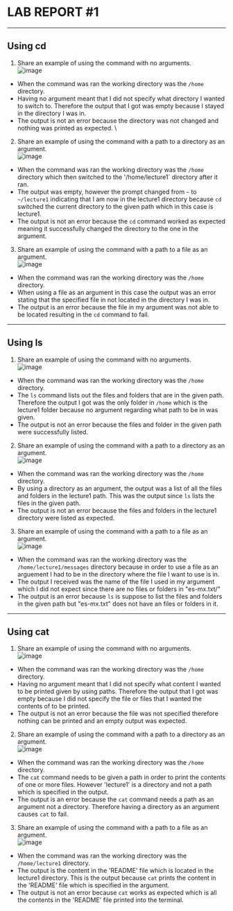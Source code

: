 # LAB REPORT #1
---
## Using cd
1. Share an example of using the command with no arguments. \
![image](https://github.com/anaisgg23/cse15l-lab-reports/assets/156368955/78613d71-1e7c-4be3-bbd1-11549a15b180) 
* When the command was ran the working directory was the `/home` directory.
* Having no argument meant that I did not specify what directory I wanted to switch to. Therefore the output that I got was empty because I stayed in the directory I was in.
* The output is not an error because the directory was not changed and nothing was printed as expected. \

2. Share an example of using the command with a path to a directory as an argument. \
![image](https://github.com/anaisgg23/cse15l-lab-reports/assets/156368955/4f1722ce-ab06-4eaf-841e-a349fc0a4513)
* When the command was ran the working directory was the `/home` directory which then switched to the '/home/lecture1` directory after it ran.
* The output was empty, however the prompt changed from `~` to `~/lecture1` indicating that I am now in the lecture1 directory because `cd` switched the current directory to the given path which in this case is lecture1.
* The output is not an error because the `cd` command worked as expected meaning it successfully changed the directory to the one in the argument.

3. Share an example of using the command with a path to a file as an argument. \
![image](https://github.com/anaisgg23/cse15l-lab-reports/assets/156368955/9ca058ca-9dc1-4d46-8fbf-4b3fd53f4f3d)
* When the command was ran the working directory was the `/home` directory.
* When using a file as an argument in this case the output was an error stating that the specified file in not located in the directory I was in.
* The output is an error because the file in my argument was not able to be located resulting in the `cd` command to fail.

---
## Using ls
1. Share an example of using the command with no arguments. \
![image](https://github.com/anaisgg23/cse15l-lab-reports/assets/156368955/f14c8e4a-97cc-4165-a204-7d45c2ce64ac) 
* When the command was ran the working directory was the `/home` directory.
* The `ls` command lists out the files and folders that are in the given path. Therefore the output I got was the only folder in `/home` which is the lecture1 folder because no argument regarding what path to be in was given.
* The output is not an error because the files and folder in the given path were successfully listed. 
  
2. Share an example of using the command with a path to a directory as an argument. \
![image](https://github.com/anaisgg23/cse15l-lab-reports/assets/156368955/416acdc4-2a3a-422e-b3fa-f60b09bf5458)
* When the command was ran the working directory was the `/home` directory.
* By using a directory as an argument, the output was a list of all the files and folders in the lecture1 path. This was the output since `ls` lists the files in the given path.
* The output is not an error because the files and folders in the lecture1 directory were listed as expected. 

3. Share an example of using the command with a path to a file as an argument. \
![image](https://github.com/anaisgg23/cse15l-lab-reports/assets/156368955/e8378825-f59b-4358-9d6c-d08977987007)
* When the command was ran the working directory was the `/home/lecture1/messages` directory because in order to use a file as an arguement I had to be in the directory where the file I want to use is in.
* The output I received was the name of the file I used in my argument which I did not expect since there are no files or folders in "es-mx.txt/"
* The output is an error because `ls` is suppose to list the files and folders in the given path but "es-mx.txt" does not have an files or folders in it.

---
## Using cat
1. Share an example of using the command with no arguments. \
![image](https://github.com/anaisgg23/cse15l-lab-reports/assets/156368955/55ab4994-c4fc-407a-bebe-0ac2e162623a)
* When the command was ran the working directory was the `/home` directory.
* Having no argument meant that I did not specify what content I wanted to be printed given by using paths. Therefore the output that I got was empty because I did not specify the file or files that I wanted the contents of to be printed.
* The output is not an error because the file was not specified therefore nothing can be printed and an empty output was expected. 

2. Share an example of using the command with a path to a directory as an argument. \
![image](https://github.com/anaisgg23/cse15l-lab-reports/assets/156368955/a76ba8bc-2606-484a-9439-582457a6fe88)
* When the command was ran the working directory was the `/home` directory.
* The `cat` command needs to be given a path in order to print the contents of one or more files. However 'lecture1' is a directory and not a path which is specified in the output.
* The output is an error because the `cat` command needs a path as an argument not a directory. Therefore having a directory as an argument causes `cat` to fail.

3. Share an example of using the command with a path to a file as an argument. \
![image](https://github.com/anaisgg23/cse15l-lab-reports/assets/156368955/c56c7e5e-62f0-4db8-a674-04116ade9cf7)
* When the command was ran the working directory was the `/home/lecture1` directory.
* The output is the content in the 'README' file which is located in the lecture1 directory. This is the output because `cat` prints the content in the 'README' file which is specified in the argument.
* The output is not an error because `cat` works as expected which is all the contents in the 'README' file printed into the terminal.

